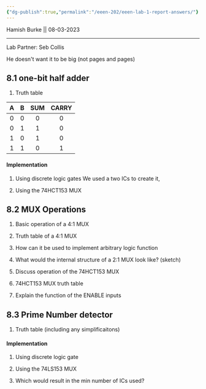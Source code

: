 ```yaml
---
{"dg-publish":true,"permalink":"/eeen-202/eeen-lab-1-report-answers/"}
---
```


Hamish Burke || 08-03-2023
***
Lab Partner: Seb Collis

He doesn't want it to be big (not pages and pages)


## 8.1 one-bit half adder

1. Truth table


| A   | B   | SUM | CARRY |
| :-: | :-: |:---:|:-----:|
| 0   | 0   |  0  |   0   |
| 0   | 1   |  1  |   0   |
| 1   | 0   |  1  |   0   |
| 1   | 1   |  0  |   1   |

#### Implementation
1. Using discrete logic gates
We used a two ICs to create it,

2. Using the 74HCT153 MUX


## 8.2 MUX Operations

1. Basic operation of a 4:1 MUX


2. Truth table of a 4:1 MUX


3. How can it be used to implement arbitrary logic function


4. What would the internal structure of a 2:1 MUX look like? (sketch)


5. Discuss operation of the 74HCT153 MUX


6. 74HCT153 MUX truth table


7. Explain the function of the ENABLE inputs


## 8.3 Prime Number detector

1. Truth table (including any simplificaitons)

#### Implementation
1. Using discrete logic gate

2. Using the 74LS153 MUX


3.  Which would result in the min number of ICs used?

